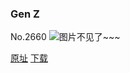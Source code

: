 ### Gen Z
No.2660
![图片不见了~~~](https://imgs.xkcd.com/comics/gen_z.png)

[原址](https://xkcd.com//2660) [下载](https://imgs.xkcd.com/comics/gen_z.png)

